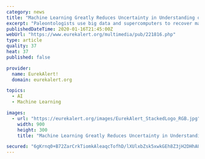 ```yaml
---
category: news
title: "Machine Learning Greatly Reduces Uncertainty in Understanding of Paleozoic Biodiversity (1 of 1) (video)"
excerpt: "Paleontologists use big data and supercomputers to recover marine paleobiodiversity. This material relates to a paper that appeared in the 17 Jan. issue of Science, published by AAAS. The paper, by J.-X. Fan at Nanjing University in Nanjing, China, and ..."
publishedDateTime: 2020-01-16T21:45:00Z
webUrl: "https://www.eurekalert.org/multimedia/pub/221816.php"
type: article
quality: 37
heat: 37
published: false

provider:
  name: EurekAlert!
  domain: eurekalert.org

topics:
  - AI
  - Machine Learning

images:
  - url: "https://eurekalert.org/images/EurekAlert_StackedLogo_RGB.jpg"
    width: 900
    height: 300
    title: "Machine Learning Greatly Reduces Uncertainty in Understanding of Paleozoic Biodiversity (1 of 1) (video)"

secured: "6gKrnq0+B72ZarCrkTiomkAleaqcTofhD/lXUlxbZsk5xwkGEh8Z3jH2DHhAUAFxVHyCPkV5VZNxwjIDGw7e/fC82eRD8iYycwRkOfkyKTvY/dwKMGySRBdGQSSOMlWL1r1zOIekGFNw0iwg1CzRLb0XZK1LjICxwg+jocAzyGRsJmiHsz8NlI4mICaZ1wwif8LvoNmmYGl4JgRyT2dVOPnXp0tsqlXPXIc3GFJ0/euop2ap5J2TyDJn1acfbPHrBjgx0p0Rz1GLTdm5dF0gWe5D/esngSmjC3pXnmQzR3Y=;qZI0yPSExBGHXYamMf+ewQ=="
---
```


